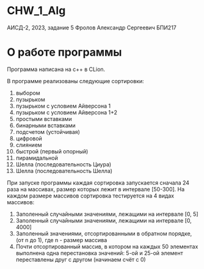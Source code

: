 # CHW_1_Alg

АИСД-2, 2023, задание 5
Фролов Александр Сергеевич БПИ217

# О работе программы

Программа написана на с++ в CLion.

В программе реализованы следующие сортировки: 
1) выбором
2) пузырьком
3) пузырьком с условием Айверсона 1
4) пузырьком с условием Айверсона 1+2
5) простыми вставками
6) бинарными вставками
7) подсчетом (устойчивая)
8) цифровой
9) слиянием
10) быстрой (первый опорный)
11) пирамидальной
12) Шелла (последовательность Циура)
13) Шелла (последовательность Шелла)

При запуске программы каждая сортировка запускается сначала 24 раза на массивах, размер которых лежит в интервале [50-300]. На каждом размере массивов сортировка тестируется на 4 видах массивов: 
1) Заполенный случайными значениями, лежащими на интервале [0, 5]
2) Заполенный случайными значениями, лежащими на интервале [0, 4000]
3) Заполенный значениями, отсортированными в обратном порядке, (от n до 1), где n - размер массива
4) Почти отсортированный массив, в котором на каждых 50 элементах выполнена одна перестановка значений: 5-ой и 25-ой элемент переставлены друг с другом (начинаем счёт с 0) 
